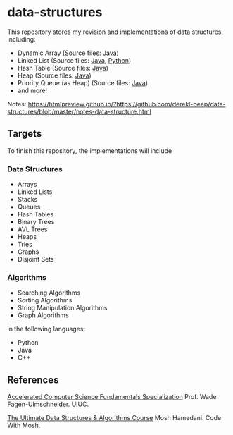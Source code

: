 
# data-structures

This repository stores my revision and implementations of data structures, including:

- Dynamic Array (Source files: [Java](https://github.com/derekl-beep/data-structures/blob/master/DataStructure/src/com/derek/Vector.java))
- Linked List (Source files: [Java](https://github.com/derekl-beep/data-structures/blob/master/DataStructure/src/com/derek/LinkedList.java), [Python](https://github.com/derekl-beep/data-structures/blob/master/linked_list.py))
- Hash Table (Source files: [Java](https://github.com/derekl-beep/data-structures/blob/master/DataStructure/src/com/derek/HashTable.java))
- Heap (Source files: [Java](https://github.com/derekl-beep/data-structures/blob/master/DataStructure/src/com/derek/Heap.java))
- Priority Queue (as Heap) (Source files: [Java](https://github.com/derekl-beep/data-structures/blob/master/DataStructure/src/com/derek/PriorityQueue.java))
- and more!

Notes: https://htmlpreview.github.io/?https://github.com/derekl-beep/data-structures/blob/master/notes-data-structure.html

## Targets

To finish this repository, the implementations will include

### Data Structures

- Arrays
- Linked Lists
- Stacks
- Queues
- Hash Tables
- Binary Trees
- AVL Trees
- Heaps
- Tries
- Graphs
- Disjoint Sets

### Algorithms

- Searching Algorithms
- Sorting Algorithms
- String Manipulation Algorithms
- Graph Algorithms

in the following languages:

- Python
- Java
- C++

## References


[Accelerated Computer Science Fundamentals Specialization](https://www.coursera.org/specializations/cs-fundamentals)
Prof. Wade Fagen-Ulmschneider. UIUC.

[The Ultimate Data Structures & Algorithms Course](https://codewithmosh.com/p/data-structures-algorithms)
Mosh Hamedani. Code With Mosh.
